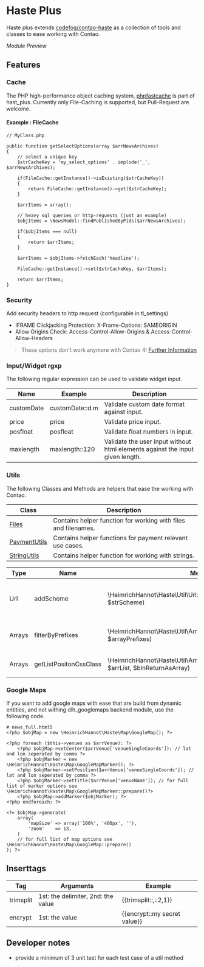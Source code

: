 # Haste Plus

Haste plus extends [codefog/contao-haste](https://packagist.org/packages/codefog/contao-haste) as a collection of tools and classes to ease working with Contao.

*Module Preview*

## Features

### Cache
The PHP high-performance object caching system, [phpfastcache](https://github.com/PHPSocialNetwork/phpfastcache) is part of hast_plus.
Currently only File-Caching is supported, but Pull-Request are welcome.

#### Example : FileCache 
```
// MyClass.php

public function getSelectOptions(array $arrNewsArchives)
{
	// select a unique key
	$strCacheKey = 'my_select_options' . implode('_', $arrNewsArchives);
	
	if(FileCache::getInstance()->isExisting($strCacheKey))
	{
		return FileCache::getInstance()->get($strCacheKey);
	}
	
	$arrItems = array();
	
	// heavy sql queries or http-requests (just an example)
	$objItems = \NewsModel::findPublishedByPids($arrNewsArchives);
	
	if($objItems === null)
	{
		return $arrItems;
	}
	
	$arrItems = $objItems->fetchEach('headline');
	
	FileCache::getInstance()->set($strCacheKey, $arrItems);
  
	return $arrItems;
}

```

### Security
Add security headers to http request (configurable in tl_settings)

- IFRAME Clickjacking Protection: X-Frame-Options: SAMEORIGIN
- Allow Origins Check: Access-Control-Allow-Origins & Access-Control-Allow-Headers

> These options don't work anymore with Contao 4! [Further Information](docs/Security/HttpResponce.md)

### Input/Widget rgxp

The following regular expression can be used to validate widget input.

Name | Example |  Description
---- | ---- | ---- 
customDate | customDate::d.m | Validate custom date format against input. 
price | price | Validate price input.
posfloat | posfloat | Validate float numbers in input.
maxlength | maxlength::120 | Validate the user input without html elements against the input given length.

### Utils

The following Classes and Methods are helpers that ease the working with Contao.

Class                                   | Description
--------------------------------------- | -------------
[Files](docs/Util/Files.md)             | Contains helper function for working with files and filenames.
[PaymentUtils](docs/Util/PaymentUtil.md)| Contains helper functions for payment relevant use cases.
[StringUtils](docs/Util/StringUtil.md)  | Contains helper function for working with strings.

Type | Name | Method | Description
---- | ---- | ---- | ----
Url | addScheme | \HeimrichHannot\Haste\Util\Url::addScheme($strUrl, $strScheme) | Add the given protocol/scheme (http://,https://,ftp://…) to the given url if not present.
Arrays | filterByPrefixes | \HeimrichHannot\Haste\Util\Arrays::filterByPrefixes($arrData, $arrayPrefixes) | Filter an array by given prefixes and return the filtered array.
Arrays | getListPositonCssClass | \HeimrichHannot\Haste\Util\Arrays::getListPositonCssClass($key, $arrList, $blnReturnAsArray) | Create the class names for an item within a array list

### Google Maps

If you want to add google maps with ease that are build from dynamic entities, and not withing dlh_googlemaps backend module, use the following code.

```
# news_full.html5
<?php $objMap = new \HeimrichHannot\Haste\Map\GoogleMap(); ?>

<?php foreach ($this->venues as $arrVenue): ?>
	<?php $objMap->setCenter($arrVenue['venueSingleCoords']); // lat and lon seperated by comma ?>
	<?php $objMarker = new \HeimrichHannot\Haste\Map\GoogleMapMarker(); ?>
	<?php $objMarker->setPosition($arrVenue['venueSingleCoords']); // lat and lon seperated by comma ?>
	<?php $objMarker->setTitle($arrVenue['venueName']); // for full list of marker options see \HeimrichHannot\Haste\Map\GoogleMapMarker::prepare()?>
	<?php $objMap->addMarker($objMarker); ?>
<?php endforeach; ?>

<?= $objMap->generate(
	array(
		'mapSize' => array('100%', '400px', ''),
		'zoom'    => 13,
	)
	// for full list of map options see \HeimrichHannot\Haste\Map\GoogleMap::prepare()
); ?>
```

## Inserttags

Tag | Arguments | Example
------ | ---- | ------- 
trimsplit | 1st: the delimiter, 2nd: the value | {{trimsplit::,::2,1}}
encrypt | 1st: the value | {{encrypt::my secret value}}

## Developer notes

- provide a minimum of 3 unit test for each test case of a util method
